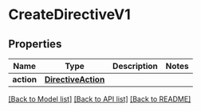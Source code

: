 # CreateDirectiveV1

## Properties
Name | Type | Description | Notes
------------ | ------------- | ------------- | -------------
**action** | [**DirectiveAction**](DirectiveAction.md) |  | 

[[Back to Model list]](../README.md#documentation-for-models) [[Back to API list]](../README.md#documentation-for-api-endpoints) [[Back to README]](../README.md)

